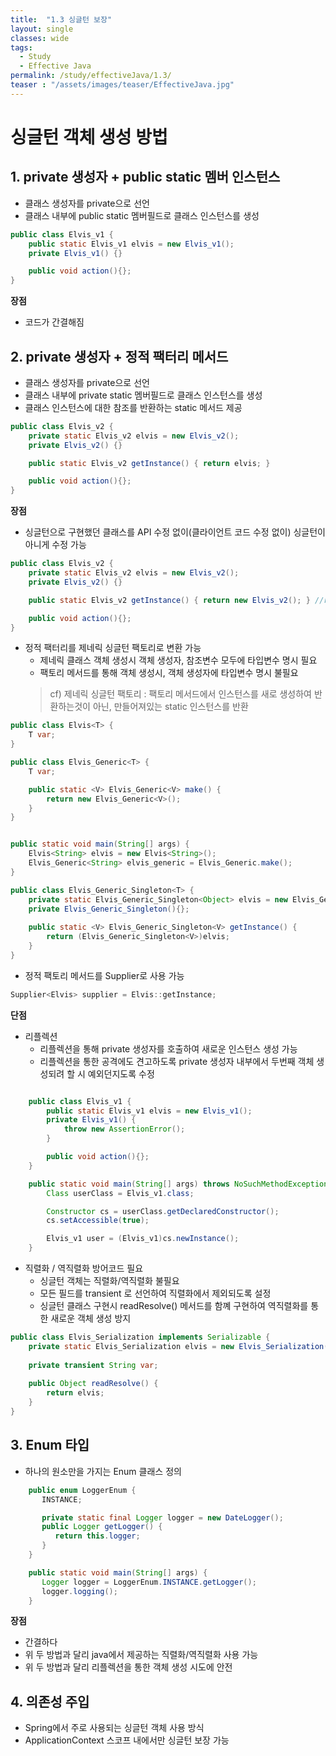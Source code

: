 ```yaml
---
title:  "1.3 싱글턴 보장"
layout: single
classes: wide
tags:
  - Study
  - Effective Java
permalink: /study/effectiveJava/1.3/
teaser : "/assets/images/teaser/EffectiveJava.jpg"
---
```

# 싱글턴 객체 생성 방법
## 1. private 생성자 + public static 멤버 인스턴스
* 클래스 생성자를 private으로 선언
* 클래스 내부에 public static 멤버필드로 클래스 인스턴스를 생성

```java
public class Elvis_v1 {
    public static Elvis_v1 elvis = new Elvis_v1();
    private Elvis_v1() {}

    public void action(){};
}
```

**장점**
* 코드가 간결해짐

## 2. private 생성자 + 정적 팩터리 메서드
* 클래스 생성자를 private으로 선언
* 클래스 내부에 private static 멤버필드로 클래스 인스턴스를 생성
* 클래스 인스턴스에 대한 참조를 반환하는 static 메서드 제공

```java
public class Elvis_v2 {
    private static Elvis_v2 elvis = new Elvis_v2();
    private Elvis_v2() {}

    public static Elvis_v2 getInstance() { return elvis; }

    public void action(){};
}

```

**장점**

* 싱글턴으로 구현했던 클래스를 API 수정 없이(클라이언트 코드 수정 없이) 싱글턴이 아니게 수정 가능

```java
public class Elvis_v2 {
    private static Elvis_v2 elvis = new Elvis_v2();
    private Elvis_v2() {}

    public static Elvis_v2 getInstance() { return new Elvis_v2(); } //return elvis;

    public void action(){};
}
```

* 정적 팩터리를 제네릭 싱글턴 팩토리로 변환 가능
	* 제네릭 클래스 객체 생성시 객체 생성자, 참조변수 모두에 타입변수 명시 필요
	* 팩토리 메서드를 통해 객체 생성시, 객체 생성자에 타입변수 명시 불필요
	> cf) 제네릭 싱글턴 팩토리 : 팩토리 메서드에서 인스턴스를 새로 생성하여 반환하는것이 아닌, 만들어져있는 static 인스턴스를 반환 

```java
public class Elvis<T> {
    T var;
}

public class Elvis_Generic<T> {
    T var;

    public static <V> Elvis_Generic<V> make() {
        return new Elvis_Generic<V>();
    }
}


public static void main(String[] args) {
    Elvis<String> elvis = new Elvis<String>();
    Elvis_Generic<String> elvis_generic = Elvis_Generic.make();
}
```

```java
public class Elvis_Generic_Singleton<T> {
    private static Elvis_Generic_Singleton<Object> elvis = new Elvis_Generic_Singleton<>();
    private Elvis_Generic_Singleton(){};
    
    public static <V> Elvis_Generic_Singleton<V> getInstance() {
        return (Elvis_Generic_Singleton<V>)elvis;
    }
}
```

* 정적 팩토리 메서드를 Supplier로 사용 가능

```java
Supplier<Elvis> supplier = Elvis::getInstance;
```

**단점**

* 리플렉션
    * 리플렉션을 통해 private 생성자를 호출하여 새로운 인스턴스 생성 가능
    * 리플렉션을 통한 공격에도 견고하도록 private 생성자 내부에서 두번째 객체 생성되려 할 시 예외던지도록 수정

```java

    public class Elvis_v1 {
        public static Elvis_v1 elvis = new Elvis_v1();
        private Elvis_v1() {
        	throw new AssertionError();
        }

        public void action(){};
    }

    public static void main(String[] args) throws NoSuchMethodException, IllegalAccessException, InvocationTargetException, InstantiationException {
        Class userClass = Elvis_v1.class;

        Constructor cs = userClass.getDeclaredConstructor();
        cs.setAccessible(true);

        Elvis_v1 user = (Elvis_v1)cs.newInstance();
    }
```

* 직렬화 / 역직렬화 방어코드 필요
	* 싱글턴 객체는 직렬화/역직렬화 불필요
	* 모든 필드를 transient 로 선언하여 직렬화에서 제외되도록 설정
	* 싱글턴 클래스 구현시 readResolve() 메서드를 함꼐 구현하여 역직렬화를 통한 새로운 객체 생성 방지

```java
public class Elvis_Serialization implements Serializable {
    private static Elvis_Serialization elvis = new Elvis_Serialization();
    
    private transient String var;
    
    public Object readResolve() {
        return elvis;
    }
}
``` 

## 3. Enum 타입
* 하나의 원소만을 가지는 Enum 클래스 정의

```java
	public enum LoggerEnum {
	   INSTANCE;

	   private static final Logger logger = new DateLogger();
	   public Logger getLogger() {
	      return this.logger;
	   }
	}

	public static void main(String[] args) {
	   Logger logger = LoggerEnum.INSTANCE.getLogger();
	   logger.logging();
	}
```

**장점**
* 간결하다
* 위 두 방법과 달리 java에서 제공하는 직렬화/역직렬화 사용 가능
* 위 두 방법과 달리 리플렉션을 통한 객체 생성 시도에 안전

## 4. 의존성 주입
* Spring에서 주로 사용되는 싱글턴 객체 사용 방식
* ApplicationContext 스코프 내에서만 싱글턴 보장 가능